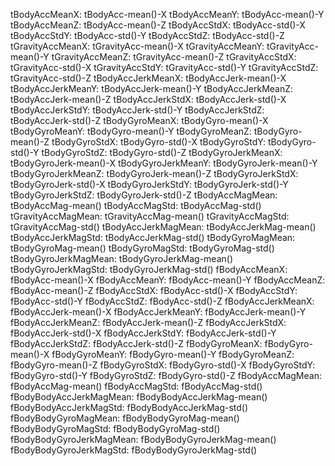 tBodyAccMeanX: tBodyAcc-mean()-X
tBodyAccMeanY: tBodyAcc-mean()-Y
tBodyAccMeanZ: tBodyAcc-mean()-Z
tBodyAccStdX: tBodyAcc-std()-X
tBodyAccStdY: tBodyAcc-std()-Y
tBodyAccStdZ: tBodyAcc-std()-Z
tGravityAccMeanX: tGravityAcc-mean()-X
tGravityAccMeanY: tGravityAcc-mean()-Y
tGravityAccMeanZ: tGravityAcc-mean()-Z
tGravityAccStdX: tGravityAcc-std()-X
tGravityAccStdY: tGravityAcc-std()-Y
tGravityAccStdZ: tGravityAcc-std()-Z
tBodyAccJerkMeanX: tBodyAccJerk-mean()-X
tBodyAccJerkMeanY: tBodyAccJerk-mean()-Y
tBodyAccJerkMeanZ: tBodyAccJerk-mean()-Z
tBodyAccJerkStdX: tBodyAccJerk-std()-X
tBodyAccJerkStdY: tBodyAccJerk-std()-Y
tBodyAccJerkStdZ: tBodyAccJerk-std()-Z
tBodyGyroMeanX: tBodyGyro-mean()-X
tBodyGyroMeanY: tBodyGyro-mean()-Y
tBodyGyroMeanZ: tBodyGyro-mean()-Z
tBodyGyroStdX: tBodyGyro-std()-X
tBodyGyroStdY: tBodyGyro-std()-Y
tBodyGyroStdZ: tBodyGyro-std()-Z
tBodyGyroJerkMeanX: tBodyGyroJerk-mean()-X
tBodyGyroJerkMeanY: tBodyGyroJerk-mean()-Y
tBodyGyroJerkMeanZ: tBodyGyroJerk-mean()-Z
tBodyGyroJerkStdX: tBodyGyroJerk-std()-X
tBodyGyroJerkStdY: tBodyGyroJerk-std()-Y
tBodyGyroJerkStdZ: tBodyGyroJerk-std()-Z
tBodyAccMagMean: tBodyAccMag-mean()
tBodyAccMagStd: tBodyAccMag-std()
tGravityAccMagMean: tGravityAccMag-mean()
tGravityAccMagStd: tGravityAccMag-std()
tBodyAccJerkMagMean: tBodyAccJerkMag-mean()
tBodyAccJerkMagStd: tBodyAccJerkMag-std()
tBodyGyroMagMean: tBodyGyroMag-mean()
tBodyGyroMagStd: tBodyGyroMag-std()
tBodyGyroJerkMagMean: tBodyGyroJerkMag-mean()
tBodyGyroJerkMagStd: tBodyGyroJerkMag-std()
fBodyAccMeanX: fBodyAcc-mean()-X
fBodyAccMeanY: fBodyAcc-mean()-Y
fBodyAccMeanZ: fBodyAcc-mean()-Z
fBodyAccStdX: fBodyAcc-std()-X
fBodyAccStdY: fBodyAcc-std()-Y
fBodyAccStdZ: fBodyAcc-std()-Z
fBodyAccJerkMeanX: fBodyAccJerk-mean()-X
fBodyAccJerkMeanY: fBodyAccJerk-mean()-Y
fBodyAccJerkMeanZ: fBodyAccJerk-mean()-Z
fBodyAccJerkStdX: fBodyAccJerk-std()-X
fBodyAccJerkStdY: fBodyAccJerk-std()-Y
fBodyAccJerkStdZ: fBodyAccJerk-std()-Z
fBodyGyroMeanX: fBodyGyro-mean()-X
fBodyGyroMeanY: fBodyGyro-mean()-Y
fBodyGyroMeanZ: fBodyGyro-mean()-Z
fBodyGyroStdX: fBodyGyro-std()-X
fBodyGyroStdY: fBodyGyro-std()-Y
fBodyGyroStdZ: fBodyGyro-std()-Z
fBodyAccMagMean: fBodyAccMag-mean()
fBodyAccMagStd: fBodyAccMag-std()
fBodyBodyAccJerkMagMean: fBodyBodyAccJerkMag-mean()
fBodyBodyAccJerkMagStd: fBodyBodyAccJerkMag-std()
fBodyBodyGyroMagMean: fBodyBodyGyroMag-mean()
fBodyBodyGyroMagStd: fBodyBodyGyroMag-std()
fBodyBodyGyroJerkMagMean: fBodyBodyGyroJerkMag-mean()
fBodyBodyGyroJerkMagStd: fBodyBodyGyroJerkMag-std()
